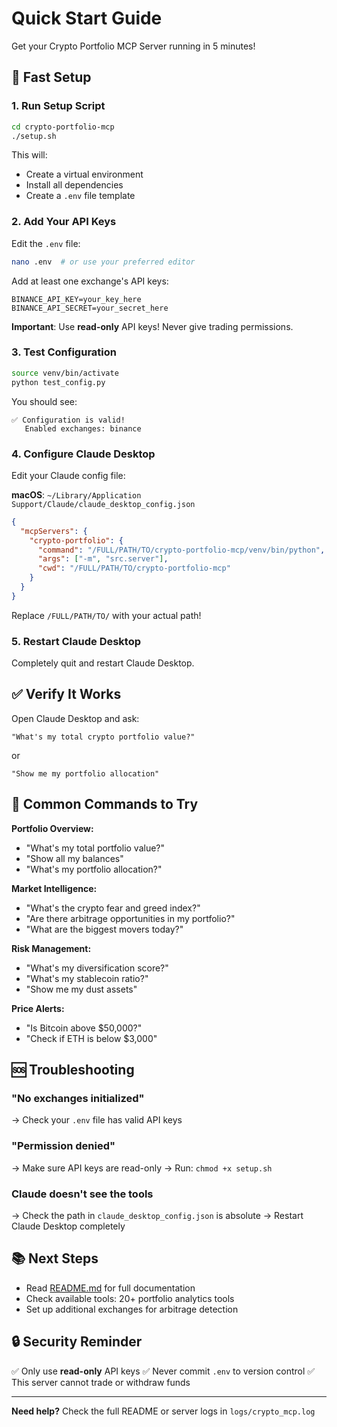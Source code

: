 # Quick Start Guide

Get your Crypto Portfolio MCP Server running in 5 minutes!

## 🏃 Fast Setup

### 1. Run Setup Script

```bash
cd crypto-portfolio-mcp
./setup.sh
```

This will:
- Create a virtual environment
- Install all dependencies
- Create a `.env` file template

### 2. Add Your API Keys

Edit the `.env` file:

```bash
nano .env  # or use your preferred editor
```

Add at least one exchange's API keys:

```env
BINANCE_API_KEY=your_key_here
BINANCE_API_SECRET=your_secret_here
```

**Important**: Use **read-only** API keys! Never give trading permissions.

### 3. Test Configuration

```bash
source venv/bin/activate
python test_config.py
```

You should see:
```
✅ Configuration is valid!
   Enabled exchanges: binance
```

### 4. Configure Claude Desktop

Edit your Claude config file:

**macOS**: `~/Library/Application Support/Claude/claude_desktop_config.json`

```json
{
  "mcpServers": {
    "crypto-portfolio": {
      "command": "/FULL/PATH/TO/crypto-portfolio-mcp/venv/bin/python",
      "args": ["-m", "src.server"],
      "cwd": "/FULL/PATH/TO/crypto-portfolio-mcp"
    }
  }
}
```

Replace `/FULL/PATH/TO/` with your actual path!

### 5. Restart Claude Desktop

Completely quit and restart Claude Desktop.

## ✅ Verify It Works

Open Claude Desktop and ask:

```
"What's my total crypto portfolio value?"
```

or

```
"Show me my portfolio allocation"
```

## 🎯 Common Commands to Try

**Portfolio Overview:**
- "What's my total portfolio value?"
- "Show all my balances"
- "What's my portfolio allocation?"

**Market Intelligence:**
- "What's the crypto fear and greed index?"
- "Are there arbitrage opportunities in my portfolio?"
- "What are the biggest movers today?"

**Risk Management:**
- "What's my diversification score?"
- "What's my stablecoin ratio?"
- "Show me my dust assets"

**Price Alerts:**
- "Is Bitcoin above $50,000?"
- "Check if ETH is below $3,000"

## 🆘 Troubleshooting

### "No exchanges initialized"
→ Check your `.env` file has valid API keys

### "Permission denied"
→ Make sure API keys are read-only
→ Run: `chmod +x setup.sh`

### Claude doesn't see the tools
→ Check the path in `claude_desktop_config.json` is absolute
→ Restart Claude Desktop completely

## 📚 Next Steps

- Read [README.md](README.md) for full documentation
- Check available tools: 20+ portfolio analytics tools
- Set up additional exchanges for arbitrage detection

## 🔒 Security Reminder

✅ Only use **read-only** API keys
✅ Never commit `.env` to version control
✅ This server cannot trade or withdraw funds

---

**Need help?** Check the full README or server logs in `logs/crypto_mcp.log`
